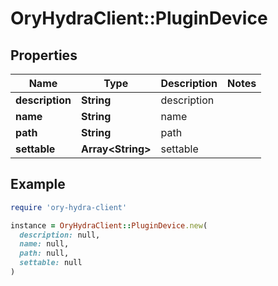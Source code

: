 # OryHydraClient::PluginDevice

## Properties

| Name | Type | Description | Notes |
| ---- | ---- | ----------- | ----- |
| **description** | **String** | description |  |
| **name** | **String** | name |  |
| **path** | **String** | path |  |
| **settable** | **Array&lt;String&gt;** | settable |  |

## Example

```ruby
require 'ory-hydra-client'

instance = OryHydraClient::PluginDevice.new(
  description: null,
  name: null,
  path: null,
  settable: null
)
```


